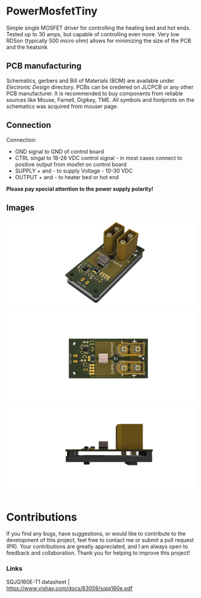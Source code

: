 # PowerMosfetTiny
Simple single MOSFET driver for controlling the heating bed and hot ends. Tested up to 30 amps, but capable of controlling even more. Very low RDSon (typically 500 micro ohm) allows for minimizing the size of the PCB and the heatsink 

## PCB manufacturing
Schematics, gerbers and Bill of Materials (BOM) are available under *Electronic Design* directory. PCBs can be oredered on JLCPCB or any other PCB manufacturer. It is recommended to buy components from reliable sources like Mouse, Farnell, Digikey, TME. All symbols and footprints on the schematics was acquired from mouser page.

## Connection
Connection:
* GND signal to GND of control board
* CTRL singal to 18-26 VDC control signal - in most cases connect to positive output from mosfet on control board
* SUPPLY + and - to supply Voltage - 10-30 VDC
* OUTPUT + and - to heater bed or hot end

**Please pay special attention to the power supply polarity!**
## Images
![PCB view](https://github.com/TestDuino/PowerMosfetTiny/blob/main/Images/PowerMosfetTidy_OrtoView.png)
![TOP view](https://github.com/TestDuino/PowerMosfetTiny/blob/main/Images/PowerMosfetTidy_TopView.png)
![SIDE view](https://github.com/TestDuino/PowerMosfetTiny/blob/main/Images/PowerMosfetTidy_SideView.png)

# Contributions
If you find any bugs, have suggestions, or would like to contribute to the development of this project, feel free to contact me or submit a pull request (PR). Your contributions are greatly appreciated, and I am always open to feedback and collaboration. Thank you for helping to improve this project!

### Links
SQJQ160E-T1 datasheet | https://www.vishay.com/docs/63059/sqjq160e.pdf